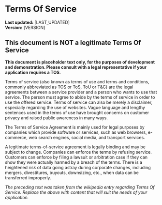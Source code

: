 # Terms Of Service

**Last updated:** [LAST_UPDATED]  
**Version:** [VERSION]  

## This document is NOT a legitimate Terms Of Service

**This document is placeholder text only, for the purposes of development and demonstration. Please consult with a legal
representative if your application requires a TOS.**

Terms of service (also known as terms of use and terms and conditions, commonly abbreviated as TOS or ToS, ToU or T&C)
are the legal agreements between a service provider and a person who wants to use that service. The person must agree to
abide by the terms of service in order to use the offered service. Terms of service can also be merely a disclaimer,
especially regarding the use of websites. Vague language and lengthy sentences used in the terms of use have brought
concerns on customer privacy and raised public awareness in many ways.

The Terms of Service Agreement is mainly used for legal purposes by companies which provide software or services, such
as web browsers, e-commerce, web search engines, social media, and transport services. 

A legitimate terms-of-service agreement is legally binding and may be subject to change. Companies can enforce the terms
by refusing service. Customers can enforce by filing a lawsuit or arbitration case if they can show they were actually
harmed by a breach of the terms. There is a heightened risk of data going astray during corporate changes, including
mergers, divestitures, buyouts, downsizing, etc., when data can be transferred improperly.

_The preceding text was taken from the wikipedia entry regarding Terms Of Service. Replace the above with content that
will suit the needs of your application._
